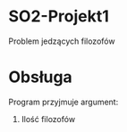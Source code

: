 # SO2-Projekt1
Problem jedzących filozofów

# Obsługa
Program przyjmuje argument:
1. Ilość filozofów